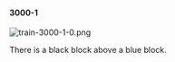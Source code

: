 #### 3000-1
![train-3000-1-0.png](https://github.com/lil-lab/nlvr/raw/master/nlvr/train/images/10/train-3000-1-0.png "train-3000-1-0.png")

There is a black block above a blue block.